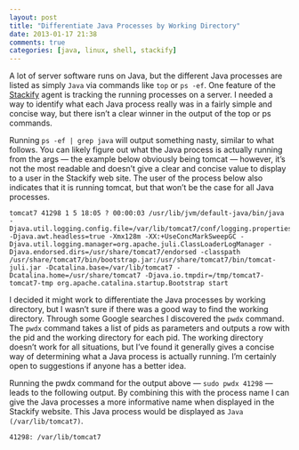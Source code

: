 ```yaml
---
layout: post
title: "Differentiate Java Processes by Working Directory"
date: 2013-01-17 21:38
comments: true
categories: [java, linux, shell, stackify]
---
```


A lot of server software runs on Java, but the different Java processes are listed as simply `Java` via commands like `top` or `ps -ef`. One feature of the [Stackify](http://www.stackify.com) agent is tracking the running processes on a server. I needed a way to identify what each Java process really was in a fairly simple and concise way, but there isn’t a clear winner in the output of the top or ps commands.

Running `ps -ef | grep java` will output something nasty, similar to what follows. You can likely figure out what the Java process is actually running from the args — the example below obviously being tomcat — however, it’s not the most readable and doesn’t give a clear and concise value to display to a user in the Stackify web site. The user of the process below also indicates that it is running tomcat, but that won’t be the case for all Java processes.

```text
tomcat7 41298 1 5 18:05 ? 00:00:03 /usr/lib/jvm/default-java/bin/java -Djava.util.logging.config.file=/var/lib/tomcat7/conf/logging.properties -Djava.awt.headless=true -Xmx128m -XX:+UseConcMarkSweepGC -Djava.util.logging.manager=org.apache.juli.ClassLoaderLogManager -Djava.endorsed.dirs=/usr/share/tomcat7/endorsed -classpath /usr/share/tomcat7/bin/bootstrap.jar:/usr/share/tomcat7/bin/tomcat-juli.jar -Dcatalina.base=/var/lib/tomcat7 -Dcatalina.home=/usr/share/tomcat7 -Djava.io.tmpdir=/tmp/tomcat7-tomcat7-tmp org.apache.catalina.startup.Bootstrap start
```

I decided it might work to differentiate the Java processes by working directory, but I wasn’t sure if there was a good way to find the working directory. Through some Google searches I discovered the `pwdx` command. The `pwdx` command takes a list of pids as parameters and outputs a row with the pid and the working directory for each pid. The working directory doesn’t work for all situations, but I’ve found it generally gives a concise way of determining what a Java process is actually running. I’m certainly open to suggestions if anyone has a better idea.

Running the pwdx command for the output above — `sudo pwdx 41298` — leads to the following output. By combining this with the process name I can give the Java processes a more informative name when displayed in the Stackify website. This Java process would be displayed as `Java (/var/lib/tomcat7)`.

```text
41298: /var/lib/tomcat7
```